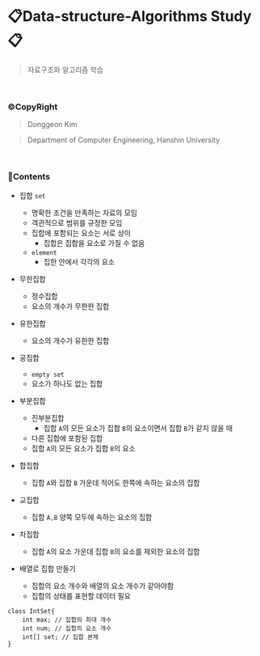 # 📋Data-structure-Algorithms Study📋
> 자료구조와 알고리즘 학습

<br>

### ©CopyRight
> Donggeon Kim

> Department of Computer Engineering, Hanshin University

<br>

### 📒Contents

- 집합 `set`
    + 명확한 조건을 만족하는 자료의 모임
    + 객관적으로 범위를 규정한 모임
    + 집합에 포함되는 요소는 서로 상이
        * 집합은 집합을 요소로 가질 수 없음
    + `element`
        * 집한 안에서 각각의 요소

- 무한집합
    + 정수집합
    + 요소의 개수가 무한한 집합

- 유한집합
    + 요소의 개수가 유한한 집합

- 공집합
    + `empty set`
    + 요소가 하나도 없는 집합

- 부분집합
    + 진부분집합
        * 집합 `A`의 모든 요소가 집합 `B`의 요소이면서 집합 `B`가 같지 않을 때
    + 다른 집합에 포함된 집합
    + 집합 `A`의 모든 요소가 집합 `B`의 요소

- 합집합
    + 집합 `A`와 집합 `B` 가운데 적어도 한쪽에 속하는 요소의 집합

- 교집합
    + 집합 `A,B` 양쪽 모두에 속하는 요소의 집합

- 차집합
    + 집합 `A`의 요소 가운데 집합 `B`의 요소를 제외한 요소의 집합

- 배열로 집합 만들기
    + 집합의 요소 개수와 배열의 요소 개수가 같아야함
    + 집합의 상태를 표현할 데이터 필요
```
class IntSet{
    int max; // 집합의 최대 개수
    int num; // 집합의 요소 개수
    int[] set; // 집합 본체
}
```



